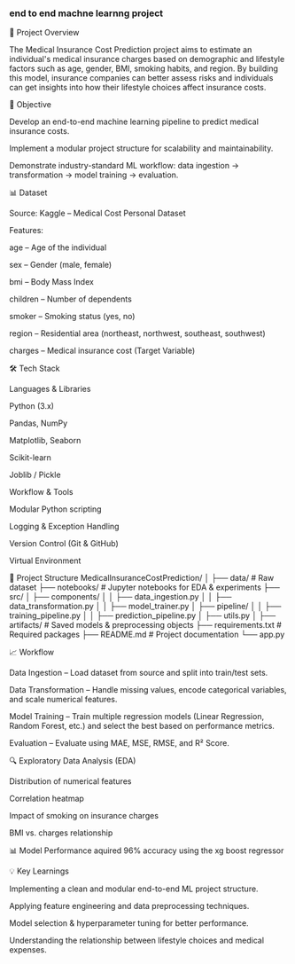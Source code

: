 ### end to end machne learnng project

📌 Project Overview

The Medical Insurance Cost Prediction project aims to estimate an individual's medical insurance charges based on demographic and lifestyle factors such as age, gender, BMI, smoking habits, and region.
By building this model, insurance companies can better assess risks and individuals can get insights into how their lifestyle choices affect insurance costs.

🎯 Objective

Develop an end-to-end machine learning pipeline to predict medical insurance costs.

Implement a modular project structure for scalability and maintainability.

Demonstrate industry-standard ML workflow: data ingestion → transformation → model training → evaluation.

📊 Dataset

Source: Kaggle – Medical Cost Personal Dataset

Features:

age – Age of the individual

sex – Gender (male, female)

bmi – Body Mass Index

children – Number of dependents

smoker – Smoking status (yes, no)

region – Residential area (northeast, northwest, southeast, southwest)

charges – Medical insurance cost (Target Variable)

🛠️ Tech Stack

Languages & Libraries

Python (3.x)

Pandas, NumPy

Matplotlib, Seaborn

Scikit-learn

Joblib / Pickle

Workflow & Tools

Modular Python scripting

Logging & Exception Handling

Version Control (Git & GitHub)

Virtual Environment

📂 Project Structure
MedicalInsuranceCostPrediction/
│
├── data/                     # Raw dataset
├── notebooks/                # Jupyter notebooks for EDA & experiments
├── src/
│   ├── components/
│   │   ├── data_ingestion.py
│   │   ├── data_transformation.py
│   │   ├── model_trainer.py
│   ├── pipeline/
│   │   ├── training_pipeline.py
│   │   ├── prediction_pipeline.py
│   ├── utils.py
│
├── artifacts/                # Saved models & preprocessing objects
├── requirements.txt          # Required packages
├── README.md                 # Project documentation
└── app.py       

📈 Workflow

Data Ingestion – Load dataset from source and split into train/test sets.

Data Transformation – Handle missing values, encode categorical variables, and scale numerical features.

Model Training – Train multiple regression models (Linear Regression, Random Forest, etc.) and select the best based on performance metrics.

Evaluation – Evaluate using MAE, MSE, RMSE, and R² Score.

🔍 Exploratory Data Analysis (EDA)

Distribution of numerical features

Correlation heatmap

Impact of smoking on insurance charges

BMI vs. charges relationship

📊 Model Performance
aquired 96% accuracy using the xg boost regressor 

💡 Key Learnings

Implementing a clean and modular end-to-end ML project structure.

Applying feature engineering and data preprocessing techniques.

Model selection & hyperparameter tuning for better performance.

Understanding the relationship between lifestyle choices and medical expenses.
